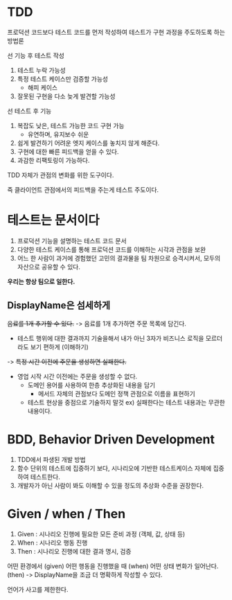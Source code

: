 # TDD

프로덕션 코드보다 테스트 코드를 먼저 작성하여 테스트가 구현 과정을 주도하도록 하는 방법론

선 기능 후 테스트 작성
1. 테스트 누락 가능성
2. 특정 테스트 케이스만 검증할 가능성
    - 해피 케이스
3. 잘못된 구현을 다소 늦게 발견할 가능성

선 테스트 후 기능
1. 복잡도 낮은, 테스트 가능한 코드 구현 가능
   - 유연하며, 유지보수 쉬운
2. 쉽게 발견하기 어려운 엣지 케이스를 놓치지 않게 해준다.
3. 구현에 대한 빠른 피드백을 얻을 수 있다.
4. 과감한 리팩토링이 가능하다.

TDD 자체가 관점의 변화를 위한 도구이다.

즉 클라이언트 관점에서의 피드백을 주는게 테스트 주도이다.

# 테스트는 문서이다
1. 프로덕션 기능을 설명하는 테스트 코드 문서
2. 다양한 테스트 케이스를 통해 프로덕션 코드를 이해하는 시각과 관점을 보완
3. 어느 한 사람이 과거에 경험했던 고민의 결과물을 팀 차원으로 승격시켜서, 모두의 자산으로 공유할 수 있다.

**우리는 항상 팀으로 일한다.**

## DisplayName은 섬세하게
~~음료를 1개 추가할 수 있다.~~
-> 음료를 1개 추가하면 주문 목록에 담긴다.
- 테스트 행위에 대한 결과까지 기술을해서 내가 아닌 3자가 비즈니스 로직을 모르더라도 보기 편하게 (이해하기)

-> ~~특정 시간 이전에 주문을 생성하면 실패한다.~~
- 영업 시작 시간 이전에는 주문을 생성할 수 없다.
  - 도메인 용어를 사용하여 한층 추상화된 내용을 담기
      - 메서드 자체의 관점보다 도메인 정책 관점으로 이름을 표현하기
  - 테스트 현상을 중점으로 기술하지 말것 ex) 실패한다는 테스트 내용과는 무관한 내용이다.

# BDD, Behavior Driven Development
1. TDD에서 파생된 개발 방법
2. 함수 단위의 테스트에 집중하기 보다, 시나리오에 기반한 테스트케이스 자체에 집중하여 테스트한다.
3. 개발자가 아닌 사람이 봐도 이해할 수 있을 정도의 추상화 수준을 권장한다.

# Given / when / Then
1. Given : 시나리오 진행에 필요한 모든 준비 과정 (객체, 값, 상태 등)
2. When : 시나리오 행동 진행
3. Then : 시나리오 진행에 대한 결과 명시, 검증

어떤 환경에서 (given)
어떤 행동을 진행했을 때 (when)
어떤 상태 변화가 일어난다. (then)
-> DisplayName을 조금 더 명확하게 작성할 수 있다.

언어가 사고를 제한한다.
